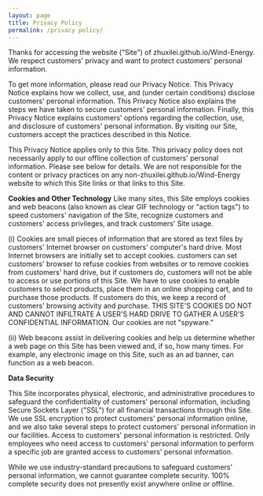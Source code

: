 ```yaml
---
layout: page
title: Privacy Policy
permalink: /privacy policy/
---
```

<p>Thanks for accessing the website ("Site") of zhuxilei.github.io/Wind-Energy. We respect customers' privacy and want to protect customers' personal information. 

To get more information, please read our Privacy Notice. This Privacy Notice explains how we collect, use, and (under certain conditions) disclose customers' personal information. This Privacy Notice also explains the steps we have taken to secure customers' personal 
information. Finally, this Privacy Notice explains customers' options regarding the collection, use, and disclosure of customers' personal information. By visiting our Site, customers accept 
the practices described in this Notice.

This Privacy Notice applies only to this Site. This privacy policy does not necessarily apply to our offline collection of customers' personal information. Please see below for details. We are not responsible for the content or privacy practices on any non-zhuxilei.github.io/Wind-Energy website to which this Site links or that links to this Site.

<strong>Cookies and Other Technology</strong>
Like many sites, this Site employs cookies and web beacons (also known as clear GIF technology or "action tags") to speed customers' navigation of the Site, recognize customers and customers' access privileges, and track customers' Site usage.  

(i) Cookies are small pieces of information that are stored as text files by customers' Internet browser on customers' computer's hard drive. Most Internet browsers are initially set to accept cookies. customers can set customers' browser to refuse cookies from websites or to 
remove cookies from customers' hard drive, but if customers do, customers will not be 
able to access or use portions of this Site. We have to use cookies to enable customers to select products, place them in an online shopping cart, and to purchase those products. If customers do this, we keep a record of customers' browsing activity and purchase. THIS SITE'S 
COOKIES DO NOT AND CANNOT INFILTRATE A USER'S HARD DRIVE TO GATHER A USER'S 
CONFIDENTIAL INFORMATION. Our cookies are not "spyware."  

(ii) Web beacons assist in delivering cookies and help us determine whether a web page on this Site has been viewed and, if so, how many times. For example, any electronic image on this Site, such as an ad banner, can function as a web beacon.

<strong>Data Security</strong>
 
  
This Site incorporates physical, electronic, and administrative procedures to safeguard the confidentiality of customers' personal information, including Secure Sockets Layer ("SSL") for all financial transactions through this Site. We use SSL encryption to protect customers' personal information online, and we also take several steps to protect customers' personal information in our facilities. Access to customers' personal information is restricted. Only employees who need access to customers' personal information to perform a specific job are 
granted access to customers' personal information. 

While we use industry-standard precautions to safeguard customers' personal information, we cannot guarantee complete security. 100% complete security does not presently exist anywhere online or offline.
</p>
